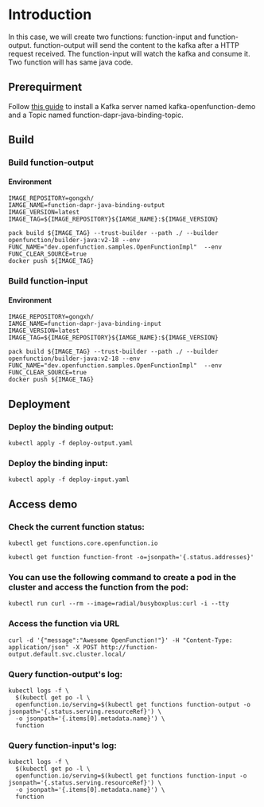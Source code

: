 # Introduction
In this case, we will create two functions: function-input and function-output. function-output will send the content to the kafka after a HTTP request received. The function-input will watch the kafka and consume it. Two function will has same java code.
## Prerequirment
Follow [this guide](https://github.com/OpenFunction/samples/blob/release-0.6/Prerequisites.md#kafka) to install a Kafka server named kafka-openfunction-demo and a Topic named function-dapr-java-binding-topic.

## Build
### Build function-output
#### Environment
```
IMAGE_REPOSITORY=gongxh/
IAMGE_NAME=function-dapr-java-binding-output
IMAGE_VERSION=latest
IMAGE_TAG=${IMAGE_REPOSITORY}${IAMGE_NAME}:${IMAGE_VERSION}
```
```shell
pack build ${IMAGE_TAG} --trust-builder --path ./ --builder openfunction/builder-java:v2-18 --env FUNC_NAME="dev.openfunction.samples.OpenFunctionImpl"  --env FUNC_CLEAR_SOURCE=true
docker push ${IMAGE_TAG}
```
### Build function-input
#### Environment
```
IMAGE_REPOSITORY=gongxh/
IAMGE_NAME=function-dapr-java-binding-input
IMAGE_VERSION=latest
IMAGE_TAG=${IMAGE_REPOSITORY}${IAMGE_NAME}:${IMAGE_VERSION}
```
```shell
pack build ${IMAGE_TAG} --trust-builder --path ./ --builder openfunction/builder-java:v2-18 --env FUNC_NAME="dev.openfunction.samples.OpenFunctionImpl"  --env FUNC_CLEAR_SOURCE=true
docker push ${IMAGE_TAG}
```

## Deployment
### Deploy the binding output:

```shell
kubectl apply -f deploy-output.yaml
```

### Deploy the binding input:

```shell
kubectl apply -f deploy-input.yaml
```

## Access demo
### Check the current function status:
```
kubectl get functions.core.openfunction.io
```
```
kubectl get function function-front -o=jsonpath='{.status.addresses}'
```
### You can use the following command to create a pod in the cluster and access the function from the pod:
```
kubectl run curl --rm --image=radial/busyboxplus:curl -i --tty
```
### Access the function via URL
```
curl -d '{"message":"Awesome OpenFunction!"}' -H "Content-Type: application/json" -X POST http://function-output.default.svc.cluster.local/
```

### Query function-output's log:
```
kubectl logs -f \
  $(kubectl get po -l \
  openfunction.io/serving=$(kubectl get functions function-output -o jsonpath='{.status.serving.resourceRef}') \
  -o jsonpath='{.items[0].metadata.name}') \
  function
```

### Query function-input's log:
```
kubectl logs -f \
  $(kubectl get po -l \
  openfunction.io/serving=$(kubectl get functions function-input -o jsonpath='{.status.serving.resourceRef}') \
  -o jsonpath='{.items[0].metadata.name}') \
  function
```